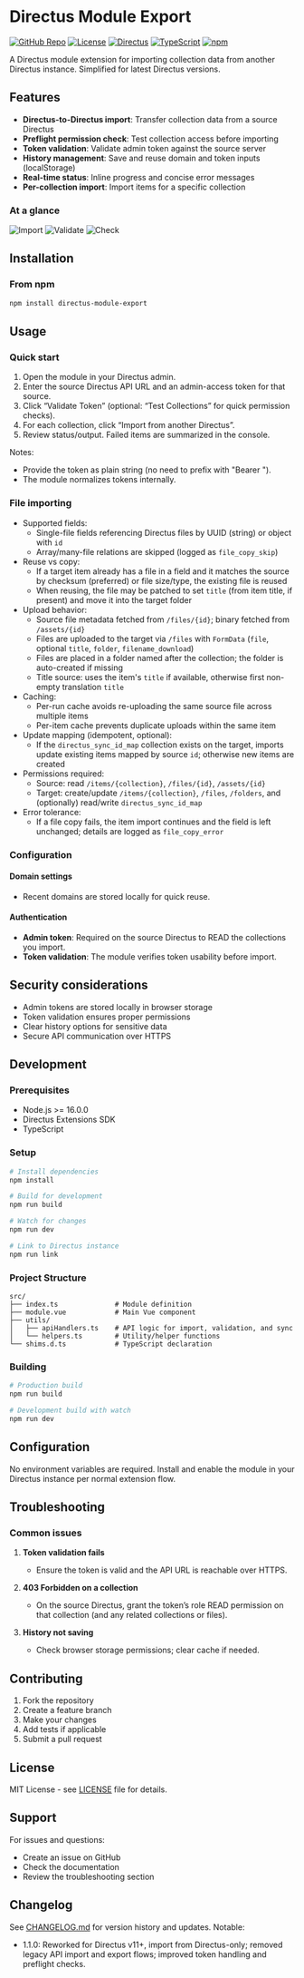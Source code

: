 # Directus Module Export

<p align="left">
  <a href="https://github.com/markosiilak/directus-module-export"><img alt="GitHub Repo" src="https://img.shields.io/badge/GitHub-markosiilak%2Fdirectus--module--export-181717?logo=github" /></a>
  <a href="https://github.com/markosiilak/directus-module-export/blob/main/LICENSE"><img alt="License" src="https://img.shields.io/badge/License-MIT-green.svg" /></a>
  <a href="#"><img alt="Directus" src="https://img.shields.io/badge/Directus-11%2B-263238?logo=directus&logoColor=white" /></a>
  <a href="#"><img alt="TypeScript" src="https://img.shields.io/badge/TypeScript-5.x-3178C6?logo=typescript&logoColor=white" /></a>
  <a href="https://www.npmjs.com/package/directus-module-export"><img alt="npm" src="https://img.shields.io/npm/v/directus-module-export?color=CB3837&logo=npm" /></a>
</p>

A Directus module extension for importing collection data from another Directus instance. Simplified for latest Directus versions.

## Features

- **Directus-to-Directus import**: Transfer collection data from a source Directus
- **Preflight permission check**: Test collection access before importing
- **Token validation**: Validate admin token against the source server
- **History management**: Save and reuse domain and token inputs (localStorage)
- **Real-time status**: Inline progress and concise error messages
- **Per-collection import**: Import items for a specific collection

### At a glance

<p align="left">
  <img alt="Import" title="Import" src="https://img.shields.io/badge/Import-From%20Directus-5E81F4?style=for-the-badge&logo=download" />
  <img alt="Validate" title="Validate Token" src="https://img.shields.io/badge/Validate-Token-27AE60?style=for-the-badge&logo=vercel" />
  <img alt="Check" title="Preflight Check" src="https://img.shields.io/badge/Preflight-Check-F39C12?style=for-the-badge&logo=checkmarx" />
</p>

## Installation

### From npm

```bash
npm install directus-module-export
```

## Usage

### Quick start

1. Open the module in your Directus admin.
2. Enter the source Directus API URL and an admin-access token for that source.
3. Click “Validate Token” (optional: “Test Collections” for quick permission checks).
4. For each collection, click “Import from another Directus”.
5. Review status/output. Failed items are summarized in the console.

Notes:
- Provide the token as plain string (no need to prefix with "Bearer ").
- The module normalizes tokens internally.

### File importing

- Supported fields:
  - Single-file fields referencing Directus files by UUID (string) or object with `id`
  - Array/many-file relations are skipped (logged as `file_copy_skip`)
- Reuse vs copy:
  - If a target item already has a file in a field and it matches the source by checksum (preferred) or file size/type, the existing file is reused
  - When reusing, the file may be patched to set `title` (from item title, if present) and move it into the target folder
- Upload behavior:
  - Source file metadata fetched from `/files/{id}`; binary fetched from `/assets/{id}`
  - Files are uploaded to the target via `/files` with `FormData` (`file`, optional `title`, `folder`, `filename_download`)
  - Files are placed in a folder named after the collection; the folder is auto-created if missing
  - Title source: uses the item's `title` if available, otherwise first non-empty translation `title`
- Caching:
  - Per-run cache avoids re-uploading the same source file across multiple items
  - Per-item cache prevents duplicate uploads within the same item
- Update mapping (idempotent, optional):
  - If the `directus_sync_id_map` collection exists on the target, imports update existing items mapped by source `id`; otherwise new items are created
- Permissions required:
  - Source: read `/items/{collection}`, `/files/{id}`, `/assets/{id}`
  - Target: create/update `/items/{collection}`, `/files`, `/folders`, and (optionally) read/write `directus_sync_id_map`
- Error tolerance:
  - If a file copy fails, the item import continues and the field is left unchanged; details are logged as `file_copy_error`

### Configuration

#### Domain settings
- Recent domains are stored locally for quick reuse.

#### Authentication
- **Admin token**: Required on the source Directus to READ the collections you import.
- **Token validation**: The module verifies token usability before import.

## Security considerations

- Admin tokens are stored locally in browser storage
- Token validation ensures proper permissions
- Clear history options for sensitive data
- Secure API communication over HTTPS

## Development

### Prerequisites

- Node.js >= 16.0.0
- Directus Extensions SDK
- TypeScript

### Setup

```bash
# Install dependencies
npm install

# Build for development
npm run build

# Watch for changes
npm run dev

# Link to Directus instance
npm run link
```

### Project Structure

```
src/
├── index.ts              # Module definition
├── module.vue            # Main Vue component
├── utils/
│   ├── apiHandlers.ts    # API logic for import, validation, and sync
│   └── helpers.ts        # Utility/helper functions
└── shims.d.ts            # TypeScript declaration
```

### Building

```bash
# Production build
npm run build

# Development build with watch
npm run dev
```

## Configuration

No environment variables are required. Install and enable the module in your Directus instance per normal extension flow.

## Troubleshooting

### Common issues

1. **Token validation fails**
   - Ensure the token is valid and the API URL is reachable over HTTPS.

2. **403 Forbidden on a collection**
   - On the source Directus, grant the token’s role READ permission on that collection (and any related collections or files).

3. **History not saving**
   - Check browser storage permissions; clear cache if needed.

## Contributing

1. Fork the repository
2. Create a feature branch
3. Make your changes
4. Add tests if applicable
5. Submit a pull request

## License

MIT License - see [LICENSE](LICENSE) file for details.

## Support

For issues and questions:
- Create an issue on GitHub
- Check the documentation
- Review the troubleshooting section

## Changelog

See [CHANGELOG.md](CHANGELOG.md) for version history and updates. Notable:

- 1.1.0: Reworked for Directus v11+, import from Directus-only; removed legacy API import and export flows; improved token handling and preflight checks.